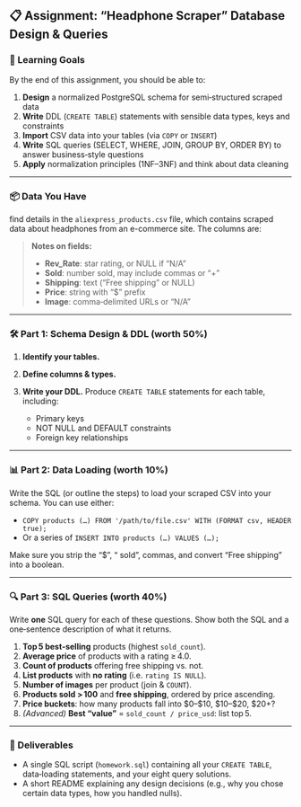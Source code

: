 ## 📋 Assignment: “Headphone Scraper” Database Design & Queries

### 🥅 Learning Goals

By the end of this assignment, you should be able to:

1. **Design** a normalized PostgreSQL schema for semi‑structured scraped data
2. **Write** DDL (`CREATE TABLE`) statements with sensible data types, keys and constraints
3. **Import** CSV data into your tables (via `COPY` or `INSERT`)
4. **Write** SQL queries (SELECT, WHERE, JOIN, GROUP BY, ORDER BY) to answer business‑style questions
5. **Apply** normalization principles (1NF–3NF) and think about data cleaning

---

### 📦 Data You Have

find details in the `aliexpress_products.csv` file, which contains scraped data about headphones from an e-commerce site. The columns are:
> **Notes on fields:**
>
> * **Rev\_Rate**: star rating, or NULL if “N/A”
> * **Sold**: number sold, may include commas or “+”
> * **Shipping**: text (“Free shipping” or NULL)
> * **Price**: string with “\$” prefix
> * **Image**: comma‑delimited URLs or “N/A”

---

### 🛠️ Part 1: Schema Design & DDL (worth 50%)

1. **Identify your tables.**

2. **Define columns & types.**

3. **Write your DDL.**
   Produce `CREATE TABLE` statements for each table, including:

   * Primary keys
   * NOT NULL and DEFAULT constraints
   * Foreign key relationships

---

### 📊 Part 2: Data Loading (worth 10%)

Write the SQL (or outline the steps) to load your scraped CSV into your schema. You can use either:

* `COPY products (…) FROM '/path/to/file.csv' WITH (FORMAT csv, HEADER true);`
* Or a series of `INSERT INTO products (…) VALUES (…);`

Make sure you strip the “\$”, “ sold”, commas, and convert “Free shipping” into a boolean.

---

### 🔍 Part 3: SQL Queries (worth 40%)

Write **one** SQL query for each of these questions. Show both the SQL and a one‑sentence description of what it returns.

1. **Top 5 best‑selling** products (highest `sold_count`).
2. **Average price** of products with a rating ≥ 4.0.
3. **Count of products** offering free shipping vs. not.
4. **List products** with **no rating** (i.e. `rating IS NULL`).
5. **Number of images** per product (join & `COUNT`).
6. **Products sold > 100** and **free shipping**, ordered by price ascending.
7. **Price buckets**: how many products fall into \$0–\$10, \$10–\$20, \$20+?
8. *(Advanced)* **Best “value”** = `sold_count / price_usd`: list top 5.

---

### 📅 Deliverables

* A single SQL script (`homework.sql`) containing all your `CREATE TABLE`, data‐loading statements, and your eight query solutions.
* A short README explaining any design decisions (e.g., why you chose certain data types, how you handled nulls).
